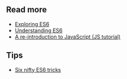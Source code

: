 ## Read more
- [Exploring ES6](http://exploringjs.com/es6/)
- [Understanding ES6](https://leanpub.com/understandinges6/read)
- [A re-introduction to JavaScript (JS tutorial)](https://developer.mozilla.org/en-US/docs/Web/JavaScript/A_re-introduction_to_JavaScript)

## Tips
- [Six nifty ES6 tricks](http://www.2ality.com/2016/05/six-nifty-es6-tricks.html)
